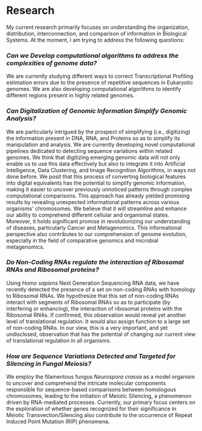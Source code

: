 # **Research**

My current research primarily focuses on understanding the
organization, distribution, interconnection, and comparison of
information in Biological Systems. At the moment, I am trying to
address the following questions:

### ***Can we Develop computational algorithms to address the complexities of genome data?***  
We are currently studying different ways to correct Transcriptional
Profiling estimation errors due to the presence of repetitive
sequences in Eukaryotic genomes. We are also developing computational
algorithms to identify different regions present in highly related
genomes.

### ***Can Digitalization of Genomic Information Simplify Genomic Analysis?***  
We are particularly intrigued by the prospect of simplifying (i.e.,
digitizing) the information present in DNA, RNA, and Proteins so as to
simplify its manipulation and analysis. We are currently developing
novel computational pipelines dedicated to detecting sequence
variations within related genomes. We think that digitizing emerging
genomic data will not only enable us to use this data effectively but
also to integrate it into Artificial Intelligence, Data Clustering,
and Image Recognition Algorithms, in ways not done before. We posit
that this process of converting biological features into digital
equivalents has the potential to simplify genomic information, making
it easier to uncover previously unnoticed patterns through complex
computational comparisons. This approach has already yielded promising
results by revealing unexpected informational patterns across various
organisms' chromosomes. We believe that it will streamline and enhance
our ability to comprehend different cellular and organismal
states. Moreover, it holds significant promise in revolutionizing our
understanding of diseases, particularly Cancer and Metagenomics. This
informational perspective also contributes to our comprehension of
genome evolution, especially in the field of comparative genomics and
microbial metagenomics.

### ***Do Non-Coding RNAs regulate the interaction of Ribosomal RNAs and Ribosomal proteins?***  
Using _Homo sapiens_ Next Generation Sequencing RNA data, we have
recently detected the presence of a set on non-coding RNAs with
homology to Ribosomal RNAs. We hypothesize that this set of non-coding
RNAs interact with segments of Ribosomal RNAs so as to participate (by
interfering or enhancing), the interaction of ribosomal proteins with
the Ribosomal RNAs. If confirmed, this observation would reveal yet
another level of translational regulation. It would also assign
function to a large set of non-coding RNAs. In our view, this is a
very important, and yet undisclosed, observation that has the
potential of changing our current view of translational regulation in
all organisms.

### ***How are Sequence Variations Detected and Targeted for Silencing in Fungal Meiosis?***  
We employ the filamentous fungus _Neurospora crassa_ as a model
organism to uncover and comprehend the intricate molecular components
responsible for sequence-based comparisons between homologous
chromosomes, leading to the initiation of Meiotic Silencing, a
phenomenon driven by RNA-mediated processes. Currently, our primary
focus centers on the exploration of whether genes recognized for their
significance in Meiotic Transvection/Silencing also contribute to the
occurrence of Repeat Induced Point Mutation (RIP) phenomena.
